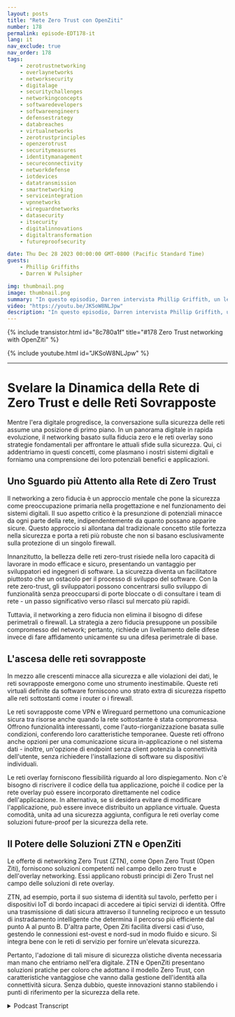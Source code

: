 ```yaml
---
layout: posts
title: "Rete Zero Trust con OpenZiti"
number: 178
permalink: episode-EDT178-it
lang: it
nav_exclude: true
nav_order: 178
tags:
    - zerotrustnetworking
    - overlaynetworks
    - networksecurity
    - digitalage
    - securitychallenges
    - networkingconcepts
    - softwaredevelopers
    - softwareengineers
    - defensestrategy
    - databreaches
    - virtualnetworks
    - zerotrustprinciples
    - openzerotrust
    - securitymeasures
    - identitymanagement
    - secureconnectivity
    - networkdefense
    - iotdevices
    - datatransmission
    - smartnetworking
    - serviceintegration
    - vpnnetworks
    - wireguardnetworks
    - datasecurity
    - itsecurity
    - digitalinnovations
    - digitaltransformation
    - futureproofsecurity

date: Thu Dec 28 2023 00:00:00 GMT-0800 (Pacific Standard Time)
guests:
    - Phillip Griffiths
    - Darren W Pulsipher

img: thumbnail.png
image: thumbnail.png
summary: "In questo episodio, Darren intervista Phillip Griffith, un leader della comunità del progetto open-source OpenZiti. Discutono dell'importanza del networking Zero Trust nelle reti IT moderne."
video: "https://youtu.be/JKSoW8NLJpw"
description: "In questo episodio, Darren intervista Phillip Griffith, un leader della comunità del progetto open-source OpenZiti. Discutono dell'importanza del networking Zero Trust nelle reti IT moderne."
---
```


<div>
{% include transistor.html id="8c780a1f" title="#178 Zero Trust networking with OpenZiti" %}

{% include youtube.html id="JKSoW8NLJpw" %}
</div>

---

# Svelare la Dinamica della Rete di Zero Trust e delle Reti Sovrapposte

Mentre l'era digitale progredisce, la conversazione sulla sicurezza delle reti assume una posizione di primo piano. In un panorama digitale in rapida evoluzione, il networking basato sulla fiducia zero e le reti overlay sono strategie fondamentali per affrontare le attuali sfide sulla sicurezza. Qui, ci addentriamo in questi concetti, come plasmano i nostri sistemi digitali e forniamo una comprensione dei loro potenziali benefici e applicazioni.

## Uno Sguardo più Attento alla Rete di Zero Trust

Il networking a zero fiducia è un approccio mentale che pone la sicurezza come preoccupazione primaria nella progettazione e nel funzionamento dei sistemi digitali. Il suo aspetto critico è la presunzione di potenziali minacce da ogni parte della rete, indipendentemente da quanto possano apparire sicure. Questo approccio si allontana dal tradizionale concetto stile fortezza nella sicurezza e porta a reti più robuste che non si basano esclusivamente sulla protezione di un singolo firewall.

Innanzitutto, la bellezza delle reti zero-trust risiede nella loro capacità di lavorare in modo efficace e sicuro, presentando un vantaggio per sviluppatori ed ingegneri di software. La sicurezza diventa un facilitatore piuttosto che un ostacolo per il processo di sviluppo del software. Con la rete zero-trust, gli sviluppatori possono concentrarsi sullo sviluppo di funzionalità senza preoccuparsi di porte bloccate o di consultare i team di rete - un passo significativo verso rilasci sul mercato più rapidi.

Tuttavia, il networking a zero fiducia non elimina il bisogno di difese perimetrali o firewall. La strategia a zero fiducia presuppone un possibile compromesso del network; pertanto, richiede un livellamento delle difese invece di fare affidamento unicamente su una difesa perimetrale di base.

## L'ascesa delle reti sovrapposte

In mezzo alle crescenti minacce alla sicurezza e alle violazioni dei dati, le reti sovrapposte emergono come uno strumento inestimabile. Queste reti virtuali definite da software forniscono uno strato extra di sicurezza rispetto alle reti sottostanti come i router o i firewall.

Le reti sovrapposte come VPN e Wireguard permettono una comunicazione sicura tra risorse anche quando la rete sottostante è stata compromessa. Offrono funzionalità interessanti, come l'auto-riorganizzazione basata sulle condizioni, conferendo loro caratteristiche temporanee. Queste reti offrono anche opzioni per una comunicazione sicura in-applicazione o nel sistema dati - inoltre, un'opzione di endpoint senza client potenzia la connettività dell'utente, senza richiedere l'installazione di software su dispositivi individuali.

Le reti overlay forniscono flessibilità riguardo al loro dispiegamento. Non c'è bisogno di riscrivere il codice della tua applicazione, poiché il codice per la rete overlay può essere incorporato direttamente nel codice dell'applicazione. In alternativa, se si desidera evitare di modificare l'applicazione, può essere invece distribuito un appliance virtuale. Questa comodità, unita ad una sicurezza aggiunta, configura le reti overlay come soluzioni future-proof per la sicurezza della rete.

## Il Potere delle Soluzioni ZTN e OpenZiti

Le offerte di networking Zero Trust (ZTN), come Open Zero Trust (Open Ziti), forniscono soluzioni competenti nel campo dello zero trust e dell'overlay networking. Essi applicano robusti principi di Zero Trust nel campo delle soluzioni di rete overlay.

ZTN, ad esempio, porta il suo sistema di identità sul tavolo, perfetto per i dispositivi IoT di bordo incapaci di accedere ai tipici servizi di identità. Offre una trasmissione di dati sicura attraverso il tunneling reciproco e un tessuto di instradamento intelligente che determina il percorso più efficiente dal punto A al punto B. D'altra parte, Open Ziti facilita diversi casi d'uso, gestendo le connessioni est-ovest e nord-sud in modo fluido e sicuro. Si integra bene con le reti di servizio per fornire un'elevata sicurezza.

Pertanto, l'adozione di tali misure di sicurezza olistiche diventa necessaria man mano che entriamo nell'era digitale. ZTN e OpenZiti presentano soluzioni pratiche per coloro che adottano il modello Zero Trust, con caratteristiche vantaggiose che vanno dalla gestione dell'identità alla connettività sicura. Senza dubbio, queste innovazioni stanno stabilendo i punti di riferimento per la sicurezza della rete.



<details>
<summary> Podcast Transcript </summary>

<p></p>

</details>
